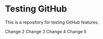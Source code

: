 # Testing GitHub

This is a repository for testing GitHub features.

Change 2
Change 3
Change 4
Change 5
